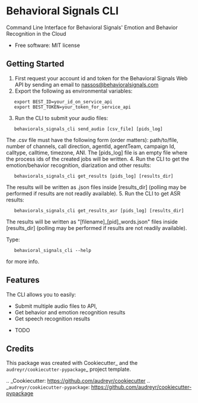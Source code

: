 # Behavioral Signals CLI

Command Line Interface for Behavioral Signals' Emotion and Behavior Recognition in the Cloud


* Free software: MIT license

## Getting Started

1. First request your account id and token for the Behavioral Signals Web API by sending an email to nassos@behavioralsignals.com
2. Export the following as environmental variables:
```
   export BEST_ID=your_id_on_service_api
   export BEST_TOKEN=your_token_for_service_api
```
3. Run the CLI to submit your audio files:
```
   behaviorals_signals_cli send_audio [csv_file] [pids_log]
```
   
   The .csv file must have the following form (order matters):
path/to/file, number of channels, call direction, agentId, agentTeam, campaign Id, calltype, calltime, timezone, ANI. The [pids_log] file
is an empty file where the process ids of the created jobs will be written.
4. Run the CLI to get the emotion/behavior recognition, diarization and other results:
```
   behaviorals_signals_cli get_results [pids_log] [results_dir]
```
   The results will be written as .json files inside [results_dir] (polling may be performed if results
   are not readily available).
5. Run the CLI to get ASR results:
```
   behaviorals_signals_cli get_results_asr [pids_log] [results_dir]
```
   The results will be written as "[filename]_[pid]_words.json" files inside [results_dir] (polling may be performed if results
   are not readily available).


Type:
```
   behavioral_signals_cli --help 
```
for more info.
   

Features
--------
The CLI allows you to easily:

- Submit multiple audio files to API,
- Get behavior and emotion recognition results
- Get speech recognition results

* TODO

Credits
---------

This package was created with Cookiecutter_ and the `audreyr/cookiecutter-pypackage`_ project template.

.. _Cookiecutter: https://github.com/audreyr/cookiecutter
.. _`audreyr/cookiecutter-pypackage`: https://github.com/audreyr/cookiecutter-pypackage

